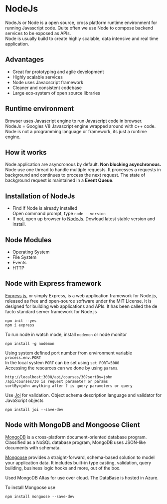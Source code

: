 # NodeJs
NodeJs or Node is a open source, cross platform runtime environment for running Javascript code. Quite often we use Node to compose backend services to be exposed as APIs. <br/>
Node is usually build to create highly scalable, data intensive and real time application.

## Advantages
- Great for prototyping and agile development
- Highly scalable services
- Node uses Javacscript framework
- Cleaner and consistent codebase
- Large eco-system of open source libraries

## Runtime environment
Browser uses Javascript engine to run Javascript code in browser. <br/>
NodeJs = Googles V8 Javascript engine wrapped around with c++ code.<br/>
Node is not a programming language or framework, its just a runtime engine. <br/>

## How it works
Node application are asyncronous by default. <b>Non blocking asynchronous.</b><br/>
Node use one thread to handle multiple requests. It processes a requests in background and continues to process the next request. The state of background request is maintained in a <b>Event Queue</b>.

## Installation of NodeJs
- Find if Node is already installed<br/>
Open command prompt, type `node --version`
- If not, open up browser to [NodeJs](https://nodejs.org/en). Dowload latest stable version and install.

## Node Modules
- Operating System
- File System
- Events
- HTTP

## Node with Express framework
[Express.js](https://expressjs.com/), or simply Express, is a web application framework for Node.js, released as free and open-source software under the MIT License. It is designed for building web applications and APIs. It has been called the de facto standard server framework for Node.js
<br/>
```
npm init --yes
npm i express
```
To run node in watch mode, install `nodemon` or node monitor
```
npm install -g nodemon
```
Using system defined port number from environment variable `process.env.PORT`<br/>
In the local system `PORT` can be set using `set PORT=5000`<br/>
Accessing the resources can we done by using `params`.<br/>
```
http://localhost:3000/api/courses/30?sortBy=john
/api/courses/30 is request parameter or params
sortBy=john anything after ? is query parameters or query
```

Use [Joi](https://www.npmjs.com/package/joi) for validation. Object schema description language and validator for JavaScript objects
```
npm install joi --save-dev
```
## Node with MongoDB and Mongoose Client
[MongoDB](https://www.mongodb.com/) is a cross-platform document-oriented database program. Classified as a NoSQL database program, MongoDB uses JSON-like documents with schemata.

[Mongoose](https://mongoosejs.com/) provides a straight-forward, schema-based solution to model your application data. It includes built-in type casting, validation, query building, business logic hooks and more, out of the box.

Used MongoDB Altas for use over cloud.
The DataBase is hosted in Azure.

To install Mongoose use
```
npm install mongoose --save-dev
```






